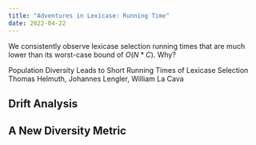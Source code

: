 ```yaml
---
title: "Adventures in Lexicase: Running Time"
date: 2022-04-22
---
```

We consistently observe lexicase selection running times that are much lower than its worst-case bound of $O(N*C)$. 
Why? 

[paper]: https://arxiv.org/abs/2204.06461

Population Diversity Leads to Short Running Times of Lexicase Selection
Thomas Helmuth,
Johannes Lengler, 
William La Cava



## Drift Analysis

## A New Diversity Metric
